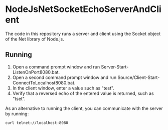 NodeJsNetSocketEchoServerAndClient
==================================

The code in this repository runs a server and client
using the Socket object of the Net library of Node.js.


Running
-------

1. Open a command prompt window and run Server-Start-ListenOnPort8080.bat.
2. Open a second command prompt window and run Source/Client-Start-ConnectToLocalhost8080.bat.
3. In the client window, enter a value such as "test".
4. Verify that a reversed echo of the entered value is returned, such as "tset".

As an alternative to running the client, you can communicate with the server by running:

	curl telnet://localhost:8080